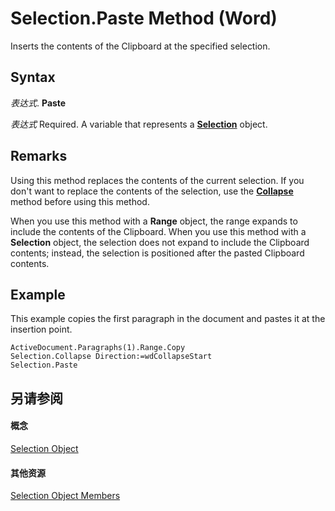 
# Selection.Paste Method (Word)

Inserts the contents of the Clipboard at the specified selection.


## Syntax

 _表达式_. **Paste**

 _表达式_ Required. A variable that represents a **[Selection](7b574a91-c33e-ecfd-6783-6b7528b2ed8f.md)** object.


## Remarks

Using this method replaces the contents of the current selection. If you don't want to replace the contents of the selection, use the  **[Collapse](92ccd3dc-41ab-b3d4-5397-fca7d7f01635.md)** method before using this method.

When you use this method with a  **Range** object, the range expands to include the contents of the Clipboard. When you use this method with a **Selection** object, the selection does not expand to include the Clipboard contents; instead, the selection is positioned after the pasted Clipboard contents.


## Example

This example copies the first paragraph in the document and pastes it at the insertion point.


```
ActiveDocument.Paragraphs(1).Range.Copy 
Selection.Collapse Direction:=wdCollapseStart 
Selection.Paste
```


## 另请参阅


#### 概念


[Selection Object](7b574a91-c33e-ecfd-6783-6b7528b2ed8f.md)
#### 其他资源


[Selection Object Members](http://msdn.microsoft.com/library/71e67a43-d40a-ad9a-8ef2-c5c487733e0d%28Office.15%29.aspx)